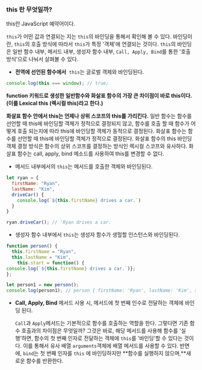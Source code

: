 ### ****this 란 무엇일까?****

this란 JavaScript 예약어이다.

`this`가 어떤 값과 연결되는 지는 `this`의 바인딩을 통해서 확인해 볼 수 있다. 바인딩이란, `this`의 호출 방식에 따라서 `this`가 특정 '객체'에 연결되는 것이다. `this`의 바인딩은 일반 함수 내부, 메서드 내부, 생성자 함수 내부, `Call, Apply, Bind`를 통한 '호출 방식'으로 나눠서 살펴볼 수 있다.

- ****전역에 선언된 함수에서****  `this`는 글로벌 객체와 바인딩된다.

```jsx
console.log(this === window); // true;
```

**function 키워드로 생성한 일반함수와 화살표 함수의 가장 큰 차이점이 바로 this이다. (이를 Lexical this (렉시컬 this)라고 한다.)**

**화살표 함수 안에서 this는 언제나 상위 스코프의 this를 가리킨다.** 일반 함수는 함수를 선언할 때 this에 바인딩할 객체가 정적으로 결정되지 않고, 함수를 호출 할 때 함수가 어떻게 호출 되는지에 따라 this에 바인딩할 객체가 동적으로 결정된다. 화살표 함수는 함수를 선언할 때 this에 바인딩할 객체가 정적으로 결정된다. 화살표 함수의 this 바인딩 객체 결정 방식은 함수의 상위 스코프를 결정하는 방식인 렉시컬 스코프와 유사하다. 화살표 함수는 call, apply, bind 메소드를 사용하여 this를 변경할 수 없다.

- 메서드 내부에서의 `this`는 메서드를 호출한 객체와 바인딩된다.

```jsx
let ryan = {
  firstName: "Ryan",
  lastName: "Kim",
  driveCar() {
    console.log(`${this.firstName} drives a car.`)
  }
}

ryan.driveCar(); // 'Ryan drives a car.
```

- 생성자 함수 내부에서 `this`는 생성자 함수가 생헐할 인스턴스와 바인딩된다.

```jsx
function person() {
  this.firstName = "Ryan",
  this.lastName = "Kim",
    this.start = function() {
console.log(`${this.firstName} drives a car.`)};
};

let person1 = new person();
console.log(person1); // person { firstName: 'Ryan', lastName: 'Kim', start: ƒ (), __proto__: person { constructor: ƒ person() } }
```

- **Call, Apply, Bind** 메서드 사용 시, 메서드에 첫 번째 인수로 전달하는 객체에 바인딩 된다.
    
    `Call`과 `Apply`메서드는 기본적으로 함수를 호출하는 역할을 한다. 그렇다면 기존 함수 호출과의 차이점은 무엇일까? 그것은 바로, 해당 메서드를 사용해 함수를 '실행'하면, 함수의 첫 번째 인자로 전달하는 객체에 `this`를 '바인딩'할 수 있다는 것이다. 이를 통해서 유사 배열 `arguments`객체에 배열 메서드를 사용할 수 있다. 반면에, `bind`는 첫 번째 인자를 `this`
    에 바인딩하지만 **함수를 실행하지 않으며,**새로운 함수를 반환한다.
